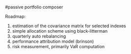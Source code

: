 #passive portfolio composer

Roadmap:

1. estimation of the covariance matrix for selected indexes
2. simple allocation scheme using black-litterman
3. quarterly auto rebalancing
4. performance attribution model (brinson)
5. risk measurement, primarily VaR computation

